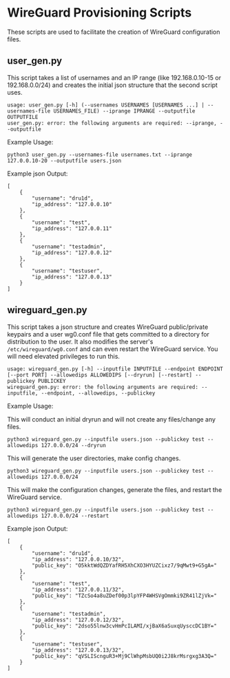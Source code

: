 # WireGuard Provisioning Scripts

These scripts are used to facilitate the creation of WireGuard configuration files.

## user_gen.py
This script takes a list of usernames and an IP range (like 192.168.0.10-15 or 192.168.0.0/24) and creates the initial json structure that the second script uses.

```
usage: user_gen.py [-h] (--usernames USERNAMES [USERNAMES ...] | --usernames-file USERNAMES_FILE) --iprange IPRANGE --outputfile OUTPUTFILE
user_gen.py: error: the following arguments are required: --iprange, --outputfile
```

Example Usage:
```
python3 user_gen.py --usernames-file usernames.txt --iprange 127.0.0.10-20 --outputfile users.json
```

Example json Output:
```
[
    {
        "username": "dru1d",
        "ip_address": "127.0.0.10"
    },
    {
        "username": "test",
        "ip_address": "127.0.0.11"
    },
    {
        "username": "testadmin",
        "ip_address": "127.0.0.12"
    },
    {
        "username": "testuser",
        "ip_address": "127.0.0.13"
    }
]
```

## wireguard_gen.py
This script takes a json structure and creates WireGuard public/private keypairs and a user wg0.conf file that gets committed to a directory for distribution to the user. It also modifies the server's `/etc/wireguard/wg0.conf` and can even restart the WireGuard service. You will need elevated privileges to run this.

```
usage: wireguard_gen.py [-h] --inputfile INPUTFILE --endpoint ENDPOINT [--port PORT] --allowedips ALLOWEDIPS [--dryrun] [--restart] --publickey PUBLICKEY
wireguard_gen.py: error: the following arguments are required: --inputfile, --endpoint, --allowedips, --publickey
```

Example Usage:

This will conduct an initial dryrun and will not create any files/change any files.
```
python3 wireguard_gen.py --inputfile users.json --publickey test --allowedips 127.0.0.0/24 --dryrun
```

This will generate the user directories, make config changes.
```
python3 wireguard_gen.py --inputfile users.json --publickey test --allowedips 127.0.0.0/24 
```

This will make the configuration changes, generate the files, and restart the WireGuard service.
```
python3 wireguard_gen.py --inputfile users.json --publickey test --allowedips 127.0.0.0/24 --restart
```

Example json Output:
```
[
    {
        "username": "dru1d",
        "ip_address": "127.0.0.10/32",
        "public_key": "O5kktWdQZDYafRH5XhCXO3HYUZCixz7/9qMwt9+G5gA="
    },
    {
        "username": "test",
        "ip_address": "127.0.0.11/32",
        "public_key": "TZcSo4a8uZDef00p3lpYFP4WHSVgOmmki9ZR41lZjVk="
    },
    {
        "username": "testadmin",
        "ip_address": "127.0.0.12/32",
        "public_key": "2dso55lnw3cvHmPcILAMI/xjBaX6aSuxqUysccDC1BY="
    },
    {
        "username": "testuser",
        "ip_address": "127.0.0.13/32",
        "public_key": "qVSLIScnguR3+Mj9ClWhpMsbUQ0i2J8krMsrgxg3A3Q="
    }
]
```